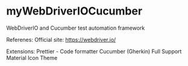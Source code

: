 # myWebDriverIOCucumber
WebDriverIO and Cucumber test automation framework

Referenes:
Official site: https://webdriver.io/

Extensions:
Prettier - Code formatter
Cucumber (Gherkin) Full Support
Material Icon Theme